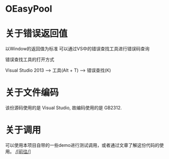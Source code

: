 # OEasyPool

# 关于错误返回值

以Window的返回值为标准
可以通过VS中的错误查找工具进行错误码查询

错误查找工具的打开方式

 Visual Studio 2013 --> 工具(Alt + T) --> 错误查找(K)
 

# 关于文件编码

该份源码使用的是 Visual Studio, 故编码使用的是 GB2312.


# 关于调用

可以使用本项目自带的一些demo进行测试调用，或者通过文章了解这份代码的使用。 [/[前往/]](http://blog.csdn.net/csnd_ayo/article/details/72457190)
